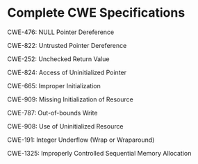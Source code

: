 

# Complete CWE Specifications

CWE-476: NULL Pointer Dereference

CWE-822: Untrusted Pointer Dereference

CWE-252: Unchecked Return Value

CWE-824: Access of Uninitialized Pointer

CWE-665: Improper Initialization

CWE-909: Missing Initialization of Resource

CWE-787: Out-of-bounds Write

CWE-908: Use of Uninitialized Resource

CWE-191: Integer Underflow (Wrap or Wraparound)

CWE-1325: Improperly Controlled Sequential Memory Allocation